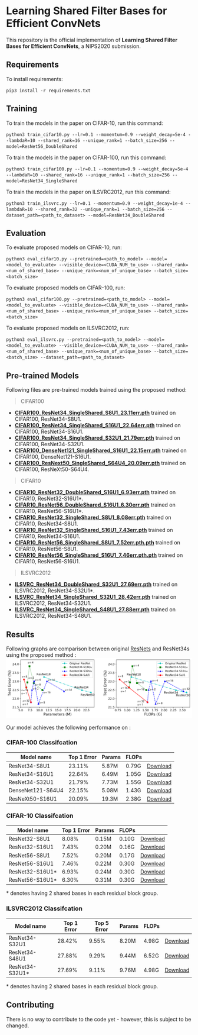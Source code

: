 # Learning Shared Filter Bases for Efficient ConvNets

This repository is the official implementation of **Learning Shared Filter Bases for Efficient ConvNets**, a NIPS2020 submission.

## Requirements

To install requirements:

```setup
pip3 install -r requirements.txt
```

## Training

To train the models in the paper on CIFAR-10, run this command:

```train
python3 train_cifar10.py --lr=0.1 --momentum=0.9 --weight_decay=5e-4 --lambdaR=10 --shared_rank=16 --unique_rank=1 --batch_size=256 --model=ResNet56_DoubleShared
```

To train the models in the paper on CIFAR-100, run this command:

```train
python3 train_cifar100.py --lr=0.1 --momentum=0.9 --weight_decay=5e-4 --lambdaR=10 --shared_rank=16 --unique_rank=1 --batch_size=256 --model=ResNet34_SingleShared
```

To train the models in the paper on ILSVRC2012, run this command:

```train
python3 train_ilsvrc.py --lr=0.1 --momentum=0.9 --weight_decay=1e-4 --lambdaR=10 --shared_rank=32 --unique_rank=1 --batch_size=256 --dataset_path=<path_to_dataset> --model=ResNet34_DoubleShared
```

## Evaluation

To evaluate proposed models on CIFAR-10, run:

```eval
python3 eval_cifar10.py --pretrained=<path_to_model> --model=<model_to_evaluate> --visible_device=<CUDA_NUM_to_use> --shared_rank=<num_of_shared_base> --unique_rank=<num_of_unique_base> --batch_size=<batch_size>
```

To evaluate proposed models on CIFAR-100, run:

```eval
python3 eval_cifar100.py --pretrained=<path_to_model> --model=<model_to_evaluate> --visible_device=<CUDA_NUM_to_use> --shared_rank=<num_of_shared_base> --unique_rank=<num_of_unique_base> --batch_size=<batch_size>
```

To evaluate proposed models on ILSVRC2012, run:

```eval
python3 eval_ilsvrc.py --pretrained=<path_to_model> --model=<model_to_evaluate> --visible_device=<CUDA_NUM_to_use> --shared_rank=<num_of_shared_base> --unique_rank=<num_of_unique_base> --batch_size=<batch_size> --dataset_path=<path_to_dataset>
```

## Pre-trained Models

Following files are pre-trained models trained using the proposed method:

> CIFAR100

- **[CIFAR100_ResNet34_SingleShared_S8U1_23.11err.pth](https://drive.google.com/file/d/13fPb-RoTwq5h7NqZ_vq5onNU7qfJuFhT/view?usp=sharing)** trained on CIFAR100, ResNet34-S8U1.
- **[CIFAR100_ResNet34_SingleShared_S16U1_22.64err.pth](https://drive.google.com/file/d/1-x4AvZu68ASVfz4lEmH90HXz8gEUvPjN/view?usp=sharing)** trained on CIFAR100, ResNet34-S16U1.
- **[CIFAR100_ResNet34_SingleShared_S32U1_21.79err.pth](https://drive.google.com/file/d/1O0IskfztEklykdFMrfNMVHGJTKJQD6Am/view?usp=sharing)** trained on CIFAR100, ResNet34-S32U1.
- **[CIFAR100_DenseNet121_SingleShared_S16U1_22.15err.pth](https://drive.google.com/file/d/13XyNHV9qRGyACKOnUY1dTf3p211yJgA5/view?usp=sharing)** trained on CIFAR100, DenseNet121-S16U1.
- **[CIFAR100_ResNext50_SingleShared_S64U4_20.09err.pth](https://drive.google.com/file/d/1nLWETVMwZbGXQ8Ta6vtaYI5SuedUcMAm/view?usp=sharing)** trained on CIFAR100, ResNeXt50-S64U4.

> CIFAR10

- **[CIFAR10_ResNet32_DoubleShared_S16U1_6.93err.pth](https://drive.google.com/file/d/1ZB5yZgMUhU9TGruZpInwX9UQo8kZXEHH/view?usp=sharing)** trained on CIFAR10, ResNet32-S16U1\*.
- **[CIFAR10_ResNet56_DoubleShared_S16U1_6.30err.pth](https://drive.google.com/file/d/1zBQTvDYdbqnfdX3NA6mYy0lHvn68ANRl/view?usp=sharing)** trained on CIFAR10, ResNet56-S16U1\*.
- **[CIFAR10_ResNet32_SingleShared_S8U1_8.08err.pth](https://drive.google.com/file/d/1QmKmICZKk6h_FnctIr6LQrtFCCvWtcac/view?usp=sharing)** trained on CIFAR10, ResNet34-S8U1.
- **[CIFAR10_ResNet32_SingleShared_S16U1_7.43err.pth](https://drive.google.com/file/d/1cpCYf6iwN27RIDjmPxPSTXUW3htZ8-P5/view?usp=sharing)** trained on CIFAR10, ResNet34-S16U1.
- **[CIFAR10_ResNet56_SingleShared_S8U1_7.52err.pth.pth](https://drive.google.com/file/d/1wUB3PnZ8lnSqXFTWGEk1eoLseSFQ2-Tj/view?usp=sharing)** trained on CIFAR10, ResNet56-S8U1.
- **[CIFAR10_ResNet56_SingleShared_S16U1_7.46err.pth.pth](https://drive.google.com/file/d/17rwH4_KNGX2nBgF0PBbBeKfve5IudZrY/view?usp=sharing)** trained on CIFAR10, ResNet56-S16U1.

> ILSVRC2012

- **[ILSVRC_ResNet34_DoubleShared_S32U1_27.69err.pth](https://drive.google.com/file/d/1dtq8TaF88ELnIn4fQr4-eyMGwYCiGYVA/view?usp=sharing)** trained on ILSVRC2012, ResNet34-S32U1\*.
- **[ILSVRC_ResNet34_SingleShared_S32U1_28.42err.pth](https://drive.google.com/file/d/1OgodlaaYYdYXgRFGAMxP_039R5JkUAij/view?usp=sharing)** trained on ILSVRC2012, ResNet34-S32U1.
- **[ILSVRC_ResNet34_SingleShared_S48U1_27.88err.pth](https://drive.google.com/file/d/1NHBvlYrTJzuJuKJjIdtlt5krDiXkue2r/view?usp=sharing)** trained on ILSVRC2012, ResNet34-S48U1.


## Results

Following graphs are comparison between original [ResNets](https://arxiv.org/abs/1512.03385) and ResNet34s using the proposed method :
![Image](https://github.com/ssregibility/Net_RL2/blob/master/images/graph.png?raw=true)


Our model achieves the following performance on :

### CIFAR-100 Classifcation

| Model name         | Top 1 Error  | Params | FLOPs |  |
| ------------------ |---------------- | ------------ | ----- |----|
| ResNet34-S8U1      |     23.11%         |      5.87M     |  0.79G  | [Download](https://drive.google.com/file/d/13fPb-RoTwq5h7NqZ_vq5onNU7qfJuFhT/view?usp=sharing) |
| ResNet34-S16U1     |     22.64%         |      6.49M     |  1.05G  | [Download](https://drive.google.com/file/d/1-x4AvZu68ASVfz4lEmH90HXz8gEUvPjN/view?usp=sharing) |
| ResNet34-S32U1     |     21.79%         |      7.73M     |  1.55G  | [Download](https://drive.google.com/file/d/1O0IskfztEklykdFMrfNMVHGJTKJQD6Am/view?usp=sharing) |
| DenseNet121-S64U4  |     22.15%         |      5.08M     |  1.43G  | [Download](https://drive.google.com/file/d/13XyNHV9qRGyACKOnUY1dTf3p211yJgA5/view?usp=sharing) |
| ResNeXt50-S16U1    |     20.09%         |      19.3M     |  2.38G  | [Download](https://drive.google.com/file/d/1nLWETVMwZbGXQ8Ta6vtaYI5SuedUcMAm/view?usp=sharing) |

### CIFAR-10 Classifcation

| Model name         | Top 1 Error  | Params | FLOPs |   |
| ------------------ |---------------- | ------------ | ----- | ----- |
| ResNet32-S8U1      |     8.08%         |      0.15M     |  0.10G  | [Download](https://drive.google.com/file/d/1QmKmICZKk6h_FnctIr6LQrtFCCvWtcac/view?usp=sharing) |
| ResNet32-S16U1     |     7.43%         |      0.20M     |  0.16G  | [Download](https://drive.google.com/file/d/1cpCYf6iwN27RIDjmPxPSTXUW3htZ8-P5/view?usp=sharing) |
| ResNet56-S8U1      |     7.52%         |      0.20M     |  0.17G  | [Download](https://drive.google.com/file/d/1wUB3PnZ8lnSqXFTWGEk1eoLseSFQ2-Tj/view?usp=sharing) |
| ResNet56-S16U1     |     7.46%         |      0.22M     |  0.30G | [Download](https://drive.google.com/file/d/17rwH4_KNGX2nBgF0PBbBeKfve5IudZrY/view?usp=sharing) |
| ResNet32-S16U1\*    |     6.93%         |      0.24M     |  0.30G  | [Download](https://drive.google.com/file/d/1ZB5yZgMUhU9TGruZpInwX9UQo8kZXEHH/view?usp=sharing) |
| ResNet56-S16U1\*    |     6.30%         |      0.31M     |  0.30G  | [Download](https://drive.google.com/file/d/1zBQTvDYdbqnfdX3NA6mYy0lHvn68ANRl/view?usp=sharing) |

\* denotes having 2 shared bases in each residual block group.

### ILSVRC2012 Classifcation

| Model name         | Top 1 Error  | Top 5 Error | Params | FLOPs |  |
| ------------------ |---------------- | -------------- | ------------ | ----- | ----- |
| ResNet34-S32U1     |     28.42%         |      9.55%       |      8.20M     |  4.98G  | [Download](https://drive.google.com/file/d/1OgodlaaYYdYXgRFGAMxP_039R5JkUAij/view?usp=sharing) |
| ResNet34-S48U1     |     27.88%         |      9.29%       |      9.44M     |  6.52G  | [Download](https://drive.google.com/file/d/1NHBvlYrTJzuJuKJjIdtlt5krDiXkue2r/view?usp=sharing) |
| ResNet34-S32U1\*    |     27.69%         |      9.11%       |      9.76M     |  4.98G  | [Download](https://drive.google.com/file/d/1dtq8TaF88ELnIn4fQr4-eyMGwYCiGYVA/view?usp=sharing) |

\* denotes having 2 shared bases in each residual block group.

## Contributing

There is no way to contribute to the code yet - however, this is subject to be changed.
